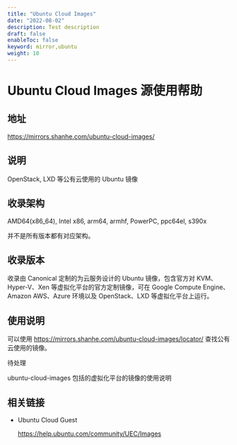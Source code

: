 ```yaml
---
title: "Ubuntu Cloud Images"
date: "2022-08-02"
description: Test description
draft: false
enableToc: false
keyword: mirror,ubuntu
weight: 10
---
```


# Ubuntu Cloud Images 源使用帮助

## 地址

https://mirrors.shanhe.com/ubuntu-cloud-images/

## 说明

OpenStack, LXD 等公有云使用的 Ubuntu 镜像

## 收录架构

AMD64(x86_64), Intel x86, arm64, armhf, PowerPC, ppc64el, s390x

并不是所有版本都有对应架构。

## 收录版本

收录由 Canonical 定制的为云服务设计的 Ubuntu 镜像，包含官方对 KVM、Hyper-V、Xen 等虚拟化平台的官方定制镜像，可在 Google Compute Engine、Amazon AWS、Azure 环境以及 OpenStack、LXD 等虚拟化平台上运行。

## 使用说明

可以使用 https://mirrors.shanhe.com/ubuntu-cloud-images/locator/ 查找公有云使用的镜像。

待处理

ubuntu-cloud-images 包括的虚拟化平台的镜像的使用说明

## 相关链接

- Ubuntu Cloud Guest

  https://help.ubuntu.com/community/UEC/Images
